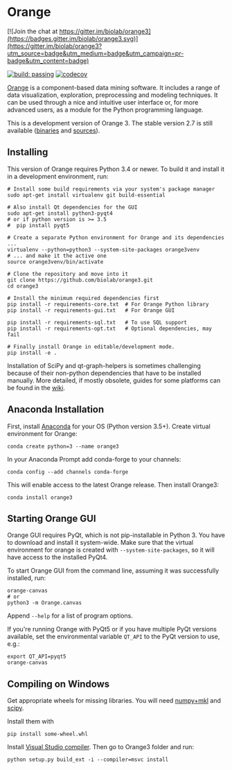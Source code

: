 Orange
======

[![Join the chat at https://gitter.im/biolab/orange3](https://badges.gitter.im/biolab/orange3.svg)](https://gitter.im/biolab/orange3?utm_source=badge&utm_medium=badge&utm_campaign=pr-badge&utm_content=badge)

[![build: passing](https://img.shields.io/travis/biolab/orange3.svg)](https://travis-ci.org/biolab/orange3)
[![codecov](https://codecov.io/gh/biolab/orange3/branch/master/graph/badge.svg)](https://codecov.io/gh/biolab/orange3)

[Orange] is a component-based data mining software. It includes a range of data
visualization, exploration, preprocessing and modeling techniques. It can be
used through a nice and intuitive user interface or, for more advanced users,
as a module for the Python programming language.

This is a development version of Orange 3. The stable version 2.7 is still
available ([binaries] and [sources]).

[Orange]: http://orange.biolab.si/
[binaries]: http://orange.biolab.si/orange2/
[sources]: https://github.com/biolab/orange


Installing
----------
This version of Orange requires Python 3.4 or newer. To build it and install
it in a development environment, run:

    # Install some build requirements via your system's package manager
    sudo apt-get install virtualenv git build-essential

    # Also install Qt dependencies for the GUI
    sudo apt-get install python3-pyqt4
    # or if python version is >= 3.5
    #  pip install pyqt5 

    # Create a separate Python environment for Orange and its dependencies ...
    virtualenv --python=python3 --system-site-packages orange3venv
    # ... and make it the active one
    source orange3venv/bin/activate

    # Clone the repository and move into it
    git clone https://github.com/biolab/orange3.git
    cd orange3

    # Install the minimum required dependencies first
    pip install -r requirements-core.txt  # For Orange Python library
    pip install -r requirements-gui.txt   # For Orange GUI

    pip install -r requirements-sql.txt   # To use SQL support
    pip install -r requirements-opt.txt   # Optional dependencies, may fail

    # Finally install Orange in editable/development mode.
    pip install -e .

Installation of SciPy and qt-graph-helpers is sometimes challenging because of
their non-python dependencies that have to be installed manually. More
detailed, if mostly obsolete, guides for some platforms can be found in
the [wiki].

[wiki]: https://github.com/biolab/orange3/wiki

Anaconda Installation
---------------------

First, install [Anaconda] for your OS (Python version 3.5+). Create virtual environment for Orange:

    conda create python=3 --name orange3 

In your Anaconda Prompt add conda-forge to your channels:

    conda config --add channels conda-forge

This will enable access to the latest Orange release. Then install Orange3:

    conda install orange3

[Anaconda]: https://www.continuum.io/downloads

Starting Orange GUI
-------------------

Orange GUI requires PyQt, which is not pip-installable in Python 3. You
have to download and install it system-wide. Make sure that the virtual
environment for orange is created with `--system-site-packages`, so it will
have access to the installed PyQt4.

To start Orange GUI from the command line, assuming it was successfully
installed, run:

    orange-canvas
    # or
    python3 -m Orange.canvas

Append `--help` for a list of program options.

If you're running Orange with PyQt5 or if you have multiple PyQt versions
available, set the environmental variable `QT_API` to the PyQt version to use,
e.g.:

    export QT_API=pyqt5
    orange-canvas


Compiling on Windows
--------------------

Get appropriate wheels for missing libraries. You will need [numpy+mkl] and [scipy].

[numpy+mkl]: http://www.lfd.uci.edu/~gohlke/pythonlibs/#numpy
[scipy]: http://www.lfd.uci.edu/~gohlke/pythonlibs/#scipy

Install them with

    pip install some-wheel.whl

Install [Visual Studio compiler]. Then go to Orange3 folder and run:

[Visual Studio compiler]: http://landinghub.visualstudio.com/visual-cpp-build-tools

    python setup.py build_ext -i --compiler=msvc install
